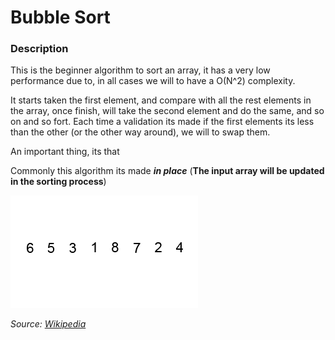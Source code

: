 # Bubble Sort

### Description
This is the beginner algorithm to sort an array, it has a very low performance due to, in all cases we will to have a O(N^2) complexity.

It starts taken the first element, and compare with all the rest elements in the array, once finish, will take the second element and do the same, and so on and so fort.
Each time a validation its made if the first elements its less   than the other (or the other way around), we will to swap them.

An important thing, its that 

Commonly this algorithm its made ***in place*** (**The input array will be updated in the sorting process**)

![Merge Sort Simulation](bubble-example.gif)

_Source: [Wikipedia](https://en.wikipedia.org/wiki/Bubble_sort)_
